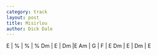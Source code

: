 ```yaml
---
category: track
layout: post
title: Misirlou
author: Dick Dale
---
```


<canvas class="chords"  markdown="0">E | % | % | %
Dm | E | Dm |E
Am | G | F | E 
Dm | E | Dm | E</canvas>





